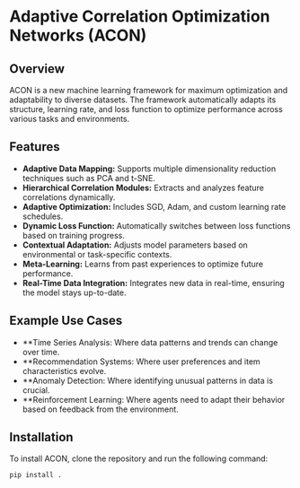 # Adaptive Correlation Optimization Networks (ACON)

## Overview
ACON is a new machine learning framework for maximum optimization and adaptability to diverse datasets. The framework automatically adapts its structure, learning rate, and loss function to optimize performance across various tasks and environments.

## Features
- **Adaptive Data Mapping:** Supports multiple dimensionality reduction techniques such as PCA and t-SNE.
- **Hierarchical Correlation Modules:** Extracts and analyzes feature correlations dynamically.
- **Adaptive Optimization:** Includes SGD, Adam, and custom learning rate schedules.
- **Dynamic Loss Function:** Automatically switches between loss functions based on training progress.
- **Contextual Adaptation:** Adjusts model parameters based on environmental or task-specific contexts.
- **Meta-Learning:** Learns from past experiences to optimize future performance.
- **Real-Time Data Integration:** Integrates new data in real-time, ensuring the model stays up-to-date.

## Example Use Cases
- **Time Series Analysis: Where data patterns and trends can change over time.
- **Recommendation Systems: Where user preferences and item characteristics evolve.
- **Anomaly Detection: Where identifying unusual patterns in data is crucial.
- **Reinforcement Learning: Where agents need to adapt their behavior based on feedback from the environment.

## Installation
To install ACON, clone the repository and run the following command:

```bash
pip install .
